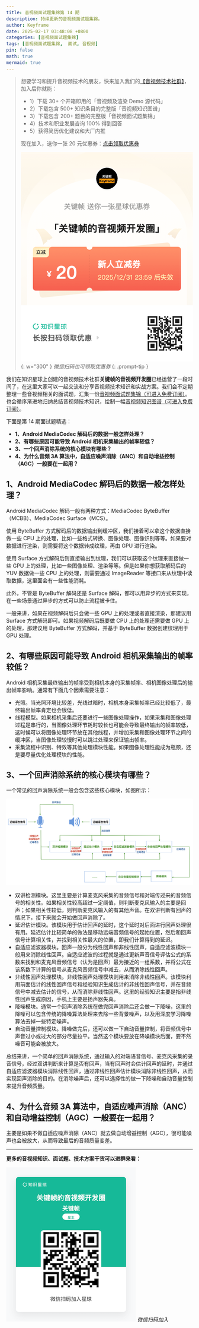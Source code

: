 ```yaml
---
title: 音视频面试题集锦第 14 期
description: 持续更新的音视频面试题集锦。
author: Keyframe
date: 2025-02-17 03:48:08 +0800
categories: [音视频面试题集锦]
tags: [音视频面试题集锦,  面试, 音视频]
pin: false
math: true
mermaid: true
---
```


>想要学习和提升音视频技术的朋友，快来加入我们的<a href="https://t.zsxq.com/jRprT" target="_blank" rel="noopener noreferrer">【音视频技术社群】</a>，加入后你就能：
>
>- 1）下载 30+ 个开箱即用的「音视频及渲染 Demo 源代码」
>- 2）下载包含 500+ 知识条目的完整版「音视频知识图谱」
>- 3）下载包含 200+ 题目的完整版「音视频面试题集锦」
>- 4）技术和职业发展咨询 100% 得到回答
>- 5）获得简历优化建议和大厂内推
>  
>现在加入，送你一张 20 元优惠券：<a href="https://t.zsxq.com/jRprT" target="_blank" rel="noopener noreferrer">点击领取优惠券</a>
>
>![知识星球新人优惠券](assets/img/keyframe-zsxq-coupon.png){: w="300" }
>_微信扫码也可领取优惠券_
{: .prompt-tip }

我们在知识星球上创建的音视频技术社群**关键帧的音视频开发圈**已经运营了一段时间了，在这里大家可以一起交流和分享音视频技术知识和实战方案。我们会不定期整理一些音视频相关的面试题，汇集一份[音视频面试题集锦（可进入免费订阅）](https://mp.weixin.qq.com/mp/appmsgalbum?__biz=MjM5MTkxOTQyMQ==&action=getalbum&album_id=2380776196751425539#wechat_redirect)。也会循序渐进地归纳总结音视频技术知识，绘制一幅[音视频知识图谱（可进入免费订阅）](https://mp.weixin.qq.com/mp/appmsgalbum?__biz=MjM5MTkxOTQyMQ==&action=getalbum&album_id=2349658423078092802#wechat_redirect)。

下面是第 14 期面试题精选：



- **1、Android MediaCodec 解码后的数据一般怎样处理？**
- **2、有哪些原因可能导致 Android 相机采集输出的帧率较低？**
- **3、一个回声消除系统的核心模块有哪些？**
- **4、为什么音频 3A 算法中，自适应噪声消除（ANC）和自动增益控制（AGC）一般要在一起用？**







## 1、Android MediaCodec 解码后的数据一般怎样处理？


Android MediaCodec 解码一般有两种方式：MediaCodec ByteBuffer（MCBB）、MediaCodec Surface（MCS）。

使用 ByteBuffer 方式解码后的数据输出到缓冲区，我们接着可以拿这个数据直接做一些 CPU 上的处理，比如一些格式转换、图像处理、图像识别等等。如果要对数据进行渲染，则需要将这个数据转成纹理，再由 GPU 进行渲染。

使用 Surface 方式解码后则直接输出到纹理，我们可以获取这个纹理来直接做一些 GPU 上的处理，比如一些图像处理、渲染等等。但是如果你想获取解码后的 YUV 数据做一些 CPU 上的处理，则需要通过 ImageReader 等接口来从纹理中读取数据，这里面会有一些性能消耗。

此外，不管是 ByteBuffer 解码还是 Surface 解码，都可以用异步的方式来实现，在一些场景通过异步的方式可以防止流程被卡住。

一般来讲，如果在视频解码后只会做一些 GPU 上的处理或者直接渲染，那建议用 Surface 方式解码即可。如果视频解码后既要做 CPU 上的处理还需要做 GPU 上的处理，那建议用 ByteBuffer 方式解码，并基于 ByteBuffer 数据创建纹理用于 GPU 处理。





## 2、有哪些原因可能导致 Android 相机采集输出的帧率较低？

Android 相机采集最终输出的帧率受到相机本身的采集帧率、相机图像处理后的输出帧率影响。通常有下面几个因素需要注意：

- 光照。当光照环境比较差，光线过暗时，相机本身采集帧率已经比较低了，最终输出帧率肯定也会很低。
- 线程模型。如果相机采集后还要进行一些图像处理操作，如果采集和图像处理过程是串行的，当图像处理环节耗时较长也可能会导致最终输出的帧率较低，这时候可以将图像处理环节放在其他线程，并增加采集和图像处理环节之间的缓冲区，当图像处理较慢时可以跳过处理来保证输出帧率。
- 采集流程中识别、特效等其他处理模块性能。如果图像处理性能成为瓶颈，还是要尽量优化处理模块的性能。





## 3、一个回声消除系统的核心模块有哪些？


一个常见的回声消除系统一般会包含这些核心模块，如图所示：

![回声消除流程](assets/resource/av-interview-qa/ANC.png)

- 双讲检测模块。这里主要是计算麦克风采集的音频信号和对端传过来的音频信号的相关性。如果相关性较高超过一定阈值，则判断麦克风输入的主要是回声；如果相关性较低，则判断麦克风输入的有其他声音。在双讲判断有回声的情况下，接下来就会开始做回声消除了。
- 延迟估计模块。该模块用于估计回声的延时，这个延时对后面进行回声处理很有用。延迟估计比较简单的做法是移动远端音频信号的起始位置，然后和回声信号计算相关性，并找到相关性最大的位置，即我们计算得到的延迟。
- 自适应滤波器模块。回声一般分为线性回声和非线性回声，自适应滤波模块一般用来消除线性回声。自适应滤波的过程就是通过更新声音信号评估公式的系数来找到和麦克风音频信号（认为是回声）最为接近的一组系数，并将公式在该系数下计算的信号从麦克风音频信号中减去，从而消除线性回声。
- 非线性回声处理模块。非线性回声处理模块则用来消除非线性回声。该模块利用前面估计的线性回声信号和经验知识生成估计的非线性回声信号，并在音频信号中减去估计的信号，从而消除非线性回声。这里的经验知识主要是指非线性回声生成原因，手机上主要是扬声器失真。
- 降噪模块。通常一个回声消除系统在做完回声消除后还会做一下降噪，这里的降噪可以包含传统的降噪算法处理来去除一些背景噪声，以及用深度学习降噪算法去掉一些特定噪声。
- 自动音量控制模块。降噪做完后，还可以做一下自动音量控制，将音频信号中声音过小或过大的部分尽量拉平。当然这个模块要放在降噪模块后面，要不然噪音可能会被放大。

总结来讲，一个简单的回声消除系统，通过输入的对端语音信号、麦克风采集的录音信号，经过双讲判断来计算是否有回声，当有回声时会估计回声的延时，并通过自适应滤波器模块消除线性回声，通过非线性回声估计模块消除非线性回声，从而实现回声消除的目的。在消除噪声后，还可以选择性的做一下降噪和自动音量控制来提升音频质量。


## 4、为什么音频 3A 算法中，自适应噪声消除（ANC）和自动增益控制（AGC）一般要在一起用？


主要是如果不做自适应噪声消除（ANC）就去做自动增益控制（AGC），很可能噪声也会被放大，从而导致最后的音频质量变差。





---

**更多的音视频知识、面试题、技术方案干货可以进群来看：**

![微信扫码加入](assets/img/keyframe-zsxq.png)
_微信扫码加入_






